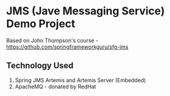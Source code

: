 # JMS (Jave Messaging Service) Demo Project
Based on John Thompson's course - https://github.com/springframeworkguru/sfg-jms

## Technology Used

1. Spring JMS Artemis and Artemis Server (Embedded)
2. ApacheMQ - donated by RedHat